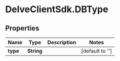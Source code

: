 # DelveClientSdk.DBType

## Properties

Name | Type | Description | Notes
------------ | ------------- | ------------- | -------------
**type** | **String** |  | [default to &#39;&#39;]


